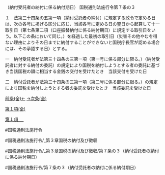 （納付受託者の納付に係る納付期日）
国税通則法施行令第７条の３

１　法第三十四条の五第一項（納付受託者の納付）に規定する政令で定める日は、次の各号に掲げる区分に応じ、当該各号に定める日の翌日から起算して十一取引日（第七条第二項（口座振替納付に係る納付期日）に規定する取引日をいう。以下この条において同じ。）を経過した最初の取引日（災害その他やむを得ない理由によりその日までに納付することができないと国税庁長官が認める場合には、その承認する日）とする。

一　納付受託者が法第三十四条の三第一項（第一号に係る部分に限る。）（納付受託者に対する納付の委託）の規定により国税を納付しようとする者の委託に基づき当該国税の額に相当する金銭の交付を受けたとき　当該交付を受けた日

二　納付受託者が法第三十四条の三第一項（第二号に係る部分に限る。）の規定により国税を納付しようとする者の委託を受けたとき　当該委託を受けた日

[前条(全)←](国税通則法施行＿令＿第７条の２_.md)    [→次条(全)](国税通則法施行＿令＿第７条の４_.md)

[第１項(全)](国税通則法施行＿令＿第７条の３第１項_.md)  

[第１項 　 ](国税通則法施行＿令＿第７条の３第１項.md)  

#国税通則法施行令

#国税通則法施行令/_第３章国税の納付及び徴収

#国税通則法施行令/_第３章国税の納付及び徴収/第７条の３（納付受託者の納付に係る納付期日）

#国税通則法施行令/第７条の３（納付受託者の納付に係る納付期日）

